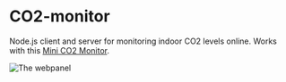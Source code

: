 # CO2-monitor
Node.js client and server for monitoring indoor CO2 levels online. Works with this [Mini CO2 Monitor](https://www.amazon.com/CO2Meter-RAD-0301-Mini-Monitor-White/dp/B00H7HFINS).

![The webpanel](https://i.imgur.com/FBKUTWB.png)
